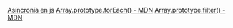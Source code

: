 [Asíncronía en js](https://carlosazaustre.es/manejando-la-asincronia-en-javascript)
[Array.prototype.forEach() - MDN](https://developer.mozilla.org/es/docs/Web/JavaScript/Reference/Global_Objects/Array/forEach)
[Array.prototype.filter() - MDN](https://developer.mozilla.org/es/docs/Web/JavaScript/Reference/Global_Objects/Array/filter)